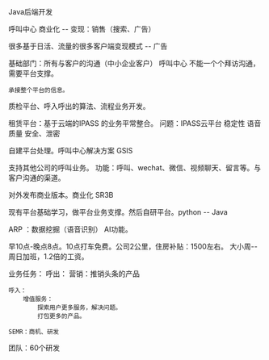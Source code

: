 Java后端开发

呼叫中心  商业化 -- 变现：销售（搜索、广告）

很多基于日活、流量的很多客户端变现模式  -- 广告 

基础部门：所有与客户的沟通（中小企业客户）  呼叫中心
	不能一个个拜访沟通，需要平台支撑。
	
	承接整个平台的信息。
	
质检平台、呼入呼出的算法、流程业务开发。

租赁平台：基于云端的IPASS 的业务平常整合。
	问题：IPASS云平台
		稳定性
		语音质量
		安全、泄密
	
自建平台处理。呼叫中心解决方案 GSIS

支持其他公司的呼叫业务。
功能：呼叫、wechat、微信、视频聊天、留言等。与客户沟通的渠道。

对外发布商业版本。商业化  SR3B

现有平台基础学习，做平台业务支撑。然后自研平台。python -- Java

ARP ：数据挖掘（语音识别） AI功能。

早10点-晚点8点。10点打车免费。公司2公里，住房补贴：1500左右。
大小周--周日加班，1.2倍的工资。


业务任务：
	呼出：
		营销：推销头条的产品
		
	呼入：
		增值服务：
			探索用户更多服务，解决问题。
			打包更多的产品。
			
	SEMR：商机、研发
	
团队：60个研发
